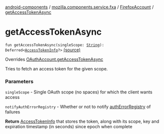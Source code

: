 [android-components](../../index.md) / [mozilla.components.service.fxa](../index.md) / [FirefoxAccount](index.md) / [getAccessTokenAsync](./get-access-token-async.md)

# getAccessTokenAsync

`fun getAccessTokenAsync(singleScope: `[`String`](https://kotlinlang.org/api/latest/jvm/stdlib/kotlin/-string/index.html)`): Deferred<`[`AccessTokenInfo`](../../mozilla.components.concept.sync/-access-token-info/index.md)`?>` [(source)](https://github.com/mozilla-mobile/android-components/blob/master/components/service/firefox-accounts/src/main/java/mozilla/components/service/fxa/FirefoxAccount.kt#L185)

Overrides [OAuthAccount.getAccessTokenAsync](../../mozilla.components.concept.sync/-o-auth-account/get-access-token-async.md)

Tries to fetch an access token for the given scope.

### Parameters

`singleScope` - Single OAuth scope (no spaces) for which the client wants access

`notifyAuthErrorRegistry` - Whether or not to notify [authErrorRegistry](../../mozilla.components.service.fxa.manager/auth-error-registry.md) of failures

**Return**
[AccessTokenInfo](../../mozilla.components.concept.sync/-access-token-info/index.md) that stores the token, along with its scope, key and
    expiration timestamp (in seconds) since epoch when complete

